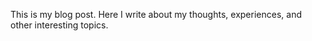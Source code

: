   
This is my blog post. Here I write about my thoughts, experiences, and other interesting topics.
